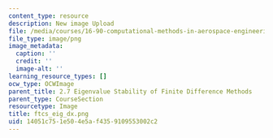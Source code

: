 ```yaml
---
content_type: resource
description: New image Upload
file: /media/courses/16-90-computational-methods-in-aerospace-engineering-spring-2014/14051c751e504e5af4359109553002c2_ftcs_eig_dx.png
file_type: image/png
image_metadata:
  caption: ''
  credit: ''
  image-alt: ''
learning_resource_types: []
ocw_type: OCWImage
parent_title: 2.7 Eigenvalue Stability of Finite Difference Methods
parent_type: CourseSection
resourcetype: Image
title: ftcs_eig_dx.png
uid: 14051c75-1e50-4e5a-f435-9109553002c2
---
```

